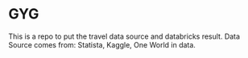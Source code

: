 # GYG

This is a repo to put the travel data source and databricks result.
Data Source comes from: Statista, Kaggle, One World in data.
